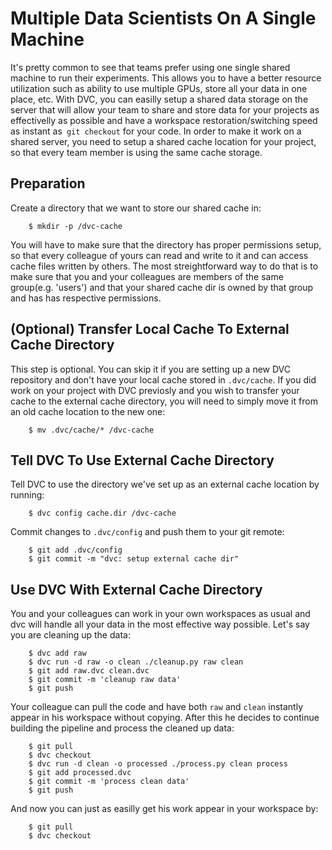 # Multiple Data Scientists On A Single Machine

It's pretty common to see that teams prefer using one single shared machine to
run their experiments. This allows you to have a better resource utilization
such as ability to use multiple GPUs, store all your data in one place, etc.
With DVC, you can easilly setup a shared data storage on the server that will
allow your team to share and store data for your projects as effectivelly as
possible and have a workspace restoration/switching speed as instant as` git
checkout` for your code. In order to make it work on a shared server, you need
to setup a shared cache location for your project, so that every team member
is using the same cache storage.

## Preparation

Create a directory that we want to store our shared cache in:

```dvc
    $ mkdir -p /dvc-cache
```

You will have to make sure that the directory has proper permissions setup, so
that every colleague of yours can read and write to it and can access cache
files written by others. The most streightforward way to do that is to make
sure that you and your colleagues are members of the same group(e.g. 'users')
and that your shared cache dir is owned by that group and has has respective
permissions.

## (Optional) Transfer Local Cache To External Cache Directory

This step is optional. You can skip it if you are setting up a new DVC
repository and don't have your local cache stored in `.dvc/cache`. If you did
work on your project with DVC previosly and you wish to transfer your cache
to the external cache directory, you will need to simply move it from an old
cache location to the new one:

```dvc
    $ mv .dvc/cache/* /dvc-cache
```

## Tell DVC To Use External Cache Directory

Tell DVC to use the directory we've set up as an external cache location by
running:

```dvc
    $ dvc config cache.dir /dvc-cache
```

Commit changes to `.dvc/config` and push them to your git remote:

```dvc
    $ git add .dvc/config
    $ git commit -m "dvc: setup external cache dir"
```

## Use DVC With External Cache Directory

You and your colleagues can work in your own workspaces as usual and dvc will
handle all your data in the most effective way possible. Let's say you are
cleaning up the data:

```dvc
    $ dvc add raw
    $ dvc run -d raw -o clean ./cleanup.py raw clean
    $ git add raw.dvc clean.dvc
    $ git commit -m 'cleanup raw data'
    $ git push
```

Your colleague can pull the code and have both `raw` and `clean` instantly
appear in his workspace without copying. After this he decides to continue
building the pipeline and process the cleaned up data:

```dvc
    $ git pull
    $ dvc checkout
    $ dvc run -d clean -o processed ./process.py clean process
    $ git add processed.dvc
    $ git commit -m 'process clean data'
    $ git push
```

And now you can just as easilly get his work appear in your workspace by:

```dvc
    $ git pull
    $ dvc checkout
```
